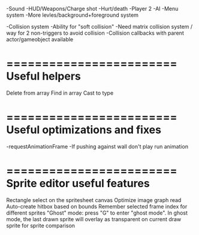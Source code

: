 -Sound
-HUD/Weapons/Charge shot
-Hurt/death
-Player 2
-AI
-Menu system
-More levles/background+foreground system

-Collision system
  -Ability for "soft collision"
  -Need matrix collision system / way for 2 non-triggers to avoid collision
  -Collision callbacks with parent actor/gameobject available

========================
Useful helpers
========================
Delete from array
Find in array
Cast to type

========================
Useful optimizations and fixes
========================
-requestAnimationFrame
-If pushing against wall don't play run animation

========================
Sprite editor useful features
========================
Rectangle select on the spritesheet canvas
Optimize image graph read
Auto-create hitbox based on bounds
Remember selected frame index for different sprites
"Ghost" mode: press "G" to enter "ghost mode". In ghost mode, the last drawn sprite will overlay as transparent on current draw sprite for sprite comparison